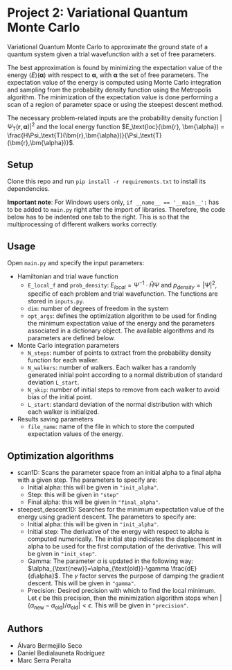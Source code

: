 # Project 2: Variational Quantum Monte Carlo

Variational Quantum Monte Carlo to approximate the ground state of a quantum system given a trial wavefunction with a set of free parameters. 

The best approximation is found by minimizing the expectation value of the energy $`\langle E\rangle (\bm{\alpha})`$ with respect to $`\bm{\alpha}`$, with $`\bm{\alpha}`$ the set of free parameters. The expectation value of the energy is computed using Monte Carlo integration and sampling from the probability density function using the Metropolis algorithm. The minimization of the expectation value is done performing a scan of a region of parameter space or using the steepest descent method.

The necessary problem-related inputs are the probability density function $`|\Psi_\text{T}(\bm{r},\bm{\alpha})|^2`$ and the local energy function $`E_\text{loc}(\bm{r}, \bm{\alpha}) = \frac{H\Psi_\text{T}(\bm{r},\bm{\alpha})}{\Psi_\text{T}(\bm{r},\bm{\alpha})}`$.

## Setup

Clone this repo and run `pip install -r requirements.txt` to install its dependencies.

**Important note**: For Windows users only, `if __name__ == '__main__':` has to be added to `main.py` right after the import of libraries. Therefore, the code below has to be indented one tab to the right. This is so that the multiprocessing of different walkers works correctly.

## Usage

Open `main.py` and specify the input parameters:

- Hamiltonian and trial wave function
    - `E_local_f` and `prob_density`: $`E_{local} = \Psi^{-1} \cdot \hat{H}\Psi`$ and $`p_{density} = |\Psi|^2`$, specific of each problem and trial wavefunction. The functions are stored in `inputs.py`. 
    - `dim`: number of degrees of freedom in the system
    - `opt_args`: defines the optimization algorithm to be used for finding the minimum expectation value of the energy and the parameters associated in a dictionary object. The available algorithms and its parameters are defined below.
- Monte Carlo integration parameters
    - `N_steps`: number of points to extract from the probability density function for each walker.
    - `N_walkers`: number of walkers. Each walker has a randomly generated initial point according to a normal distribution of standard deviation `L_start`.
    - `N_skip`: number of initial steps to remove from each walker to avoid bias of the initial point.
    - `L_start`: standard deviation of the normal distribution with which each walker is initialized.
- Results saving parameters
    - `file_name`: name of the file in which to store the computed expectation values of the energy.

## Optimization algorithms
- scan1D: Scans the parameter space from an initial alpha to a final alpha with a given step. The parameters to specify are:
    - Initial alpha: this will be given in `"init_alpha"`.
    - Step: this will be given in `"step"`
    - Final alpha: this will be given in `"final_alpha"`.
- steepest_descent1D: Searches for the minimum expectation value of the energy using gradient descent. The parameters to specify are:
    - Initial alpha: this will be given in `"init_alpha"`.
    - Initial step: The derivative of the energy with respect to alpha is computed numerically. The initial step indicates the displacement in alpha to be used for the first computation of the derivative. This will be given in `"init_step"`.
    - Gamma: The parameter $`\alpha`$ is updated in the following way: $`\alpha_{\text{new}}=\alpha_{\text{old}}-\gamma \frac{dE}{d\alpha}`$. The $`\gamma`$ factor serves the purpose of damping the gradient descent. This will be given in `"gamma"`.
    - Precision: Desired precision with which to find the local minimum. Let $`\epsilon`$ be this precision, then the minimization algorithm stops when $`|(\alpha_{\text{new}}-\alpha_{\text{old}})/\alpha_{\text{old}}|<\epsilon`$. This will be given in `"precision"`.

## Authors 
- Álvaro Bermejillo Seco
- Daniel Bedialauneta Rodríguez
- Marc Serra Peralta
